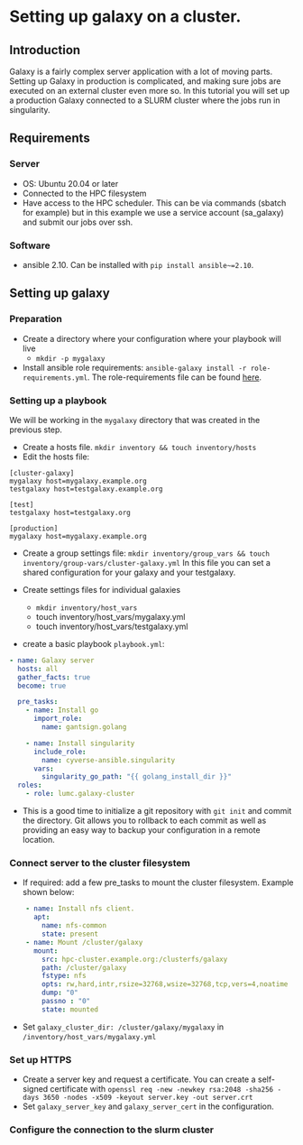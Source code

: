 # Setting up galaxy on a cluster.

## Introduction

Galaxy is a fairly complex server application with a lot of moving parts. 
Setting up Galaxy in production is complicated, and making sure jobs are 
executed on an external cluster even more so. In this tutorial you will set up
a production Galaxy connected to a SLURM cluster where the jobs run in 
singularity.

## Requirements

### Server

- OS: Ubuntu 20.04 or later
- Connected to the HPC filesystem
- Have access to the HPC scheduler. This can be via commands (sbatch for example) 
  but in this example we use a service account (sa_galaxy) and submit our jobs
  over ssh.

### Software
- ansible 2.10. Can be installed with `pip install ansible~=2.10`.


## Setting up galaxy

### Preparation
- Create a directory where your configuration where your playbook will live
    - `mkdir -p mygalaxy`
- Install ansible role requirements: `ansible-galaxy install -r role-requirements.yml`. 
  The role-requirements file can be found [here](example/role-requirements.yml).

### Setting up a playbook

We will be working in the `mygalaxy` directory that was created in the previous
step. 
- Create a hosts file. `mkdir inventory && touch inventory/hosts`
- Edit the hosts file:

```
[cluster-galaxy]
mygalaxy host=mygalaxy.example.org
testgalaxy host=testgalaxy.example.org 

[test]
testgalaxy host=testgalaxy.org

[production]
mygalaxy host=mygalaxy.example.org
```

- Create a group settings file: 
  `mkdir inventory/group_vars && touch inventory/group-vars/cluster-galaxy.yml`
  In this file you can set a shared configuration for your galaxy and your 
  testgalaxy.

- Create settings files for individual galaxies
    - `mkdir inventory/host_vars`
    - touch inventory/host_vars/mygalaxy.yml
    - touch inventory/host_vars/testgalaxy.yml

- create a basic playbook `playbook.yml`:

```YAML
- name: Galaxy server 
  hosts: all
  gather_facts: true 
  become: true 

  pre_tasks:
    - name: Install go
      import_role:
        name: gantsign.golang

    - name: Install singularity
      include_role:
        name: cyverse-ansible.singularity
      vars:
        singularity_go_path: "{{ golang_install_dir }}"
  roles:
    - role: lumc.galaxy-cluster
```

- This is a good time to initialize a git repository with `git init` and 
  commit the directory. Git allows you to rollback to each commit as well as
  providing an easy way to backup your configuration in a remote location.


### Connect server to the cluster filesystem

- If required: add a few pre_tasks to mount the cluster filesystem. Example
shown below:

```YAML
    - name: Install nfs client.
      apt:
        name: nfs-common 
        state: present 
    - name: Mount /cluster/galaxy 
      mount: 
        src: hpc-cluster.example.org:/clusterfs/galaxy
        path: /cluster/galaxy
        fstype: nfs 
        opts: rw,hard,intr,rsize=32768,wsize=32768,tcp,vers=4,noatime
        dump: "0"
        passno : "0"
        state: mounted
```

- Set `galaxy_cluster_dir: /cluster/galaxy/mygalaxy` in `/inventory/host_vars/mygalaxy.yml`

### Set up HTTPS

- Create a server key and request a certificate. You can create a self-signed 
  certificate with `openssl req -new -newkey rsa:2048 -sha256 -days 3650 -nodes -x509 -keyout server.key -out server.crt`
- Set `galaxy_server_key` and `galaxy_server_cert` in the configuration.

### Configure the connection to the slurm cluster

